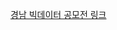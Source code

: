 <a href='https://bigdata.gyeongnam.go.kr/index.gn?menuCd=DOM_000000110009001000'>경남 빅데이터 공모전 링크</a>


